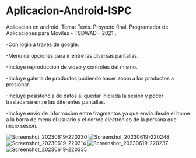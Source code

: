 # Aplicacion-Android-ISPC
Aplicacion en android. Tema: Tenis. 
Proyecto final. Programador de Aplicaciones para Móviles - TSDWAD - 2021 .

-Con login a traves de google.

-Menu de opciones para ir entre las diversas pantallas.

-Incluye reproduccion de video y controles del mismo.

-Incluye galeria de productos pudiendo hacer zoom a los productos a presionar.

-Incluye pesistencia de datos al quedar iniciada la sesion y poder trasladarse entre las diferentes pantallas. 

-Incluye envio de informacion entre fragmentos ya que envia desde el home a la barra de menu el usuario y el
correo electronico de la persona que inicio sesion.

![Screenshot_20230619-220230](https://github.com/amugas1984/Aplicacion-Android-ISPC/assets/45078245/e1728310-e3be-45da-af6c-4187705853eb)
![Screenshot_20230619-220248](https://github.com/amugas1984/Aplicacion-Android-ISPC/assets/45078245/60703e85-c433-4342-9b99-34e459fdbc25)
![Screenshot_20230619-220314](https://github.com/amugas1984/Aplicacion-Android-ISPC/assets/45078245/a788a421-843a-4a7d-9aa8-9d4daa7c9de8)
![Screenshot_20230619-220237](https://github.com/amugas1984/Aplicacion-Android-ISPC/assets/45078245/4eea6ba5-9585-4f2f-a3f8-38b1aaa67b87)
![Screenshot_20230619-220335](https://github.com/amugas1984/Aplicacion-Android-ISPC/assets/45078245/0eeac897-975d-4eec-886e-f1557febbeed)
